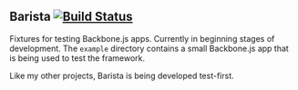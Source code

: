 ## Barista [![Build Status](https://travis-ci.org/danascheider/barista.svg?branch=dev)](https://travis-ci.org/danascheider/barista)
Fixtures for testing Backbone.js apps. Currently in beginning stages of development.
The `example` directory contains a small Backbone.js app that is being used to test the
framework.

Like my other projects, Barista is being developed test-first.